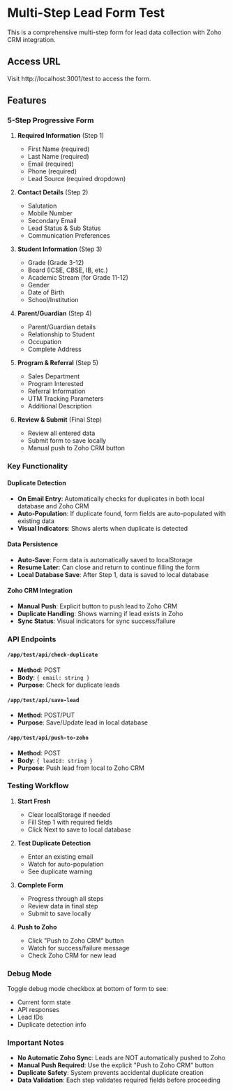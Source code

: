 # Multi-Step Lead Form Test

This is a comprehensive multi-step form for lead data collection with Zoho CRM integration.

## Access URL

Visit http://localhost:3001/test to access the form.

## Features

### 5-Step Progressive Form

1. **Required Information** (Step 1)
   - First Name (required)
   - Last Name (required)
   - Email (required)
   - Phone (required)
   - Lead Source (required dropdown)

2. **Contact Details** (Step 2)
   - Salutation
   - Mobile Number
   - Secondary Email
   - Lead Status & Sub Status
   - Communication Preferences

3. **Student Information** (Step 3)
   - Grade (Grade 3-12)
   - Board (ICSE, CBSE, IB, etc.)
   - Academic Stream (for Grade 11-12)
   - Gender
   - Date of Birth
   - School/Institution

4. **Parent/Guardian** (Step 4)
   - Parent/Guardian details
   - Relationship to Student
   - Occupation
   - Complete Address

5. **Program & Referral** (Step 5)
   - Sales Department
   - Program Interested
   - Referral Information
   - UTM Tracking Parameters
   - Additional Description

6. **Review & Submit** (Final Step)
   - Review all entered data
   - Submit form to save locally
   - Manual push to Zoho CRM button

### Key Functionality

#### Duplicate Detection
- **On Email Entry**: Automatically checks for duplicates in both local database and Zoho CRM
- **Auto-Population**: If duplicate found, form fields are auto-populated with existing data
- **Visual Indicators**: Shows alerts when duplicate is detected

#### Data Persistence
- **Auto-Save**: Form data is automatically saved to localStorage
- **Resume Later**: Can close and return to continue filling the form
- **Local Database Save**: After Step 1, data is saved to local database

#### Zoho CRM Integration
- **Manual Push**: Explicit button to push lead to Zoho CRM
- **Duplicate Handling**: Shows warning if lead exists in Zoho
- **Sync Status**: Visual indicators for sync success/failure

### API Endpoints

#### `/app/test/api/check-duplicate`
- **Method**: POST
- **Body**: `{ email: string }`
- **Purpose**: Check for duplicate leads

#### `/app/test/api/save-lead`
- **Method**: POST/PUT
- **Purpose**: Save/Update lead in local database

#### `/app/test/api/push-to-zoho`
- **Method**: POST
- **Body**: `{ leadId: string }`
- **Purpose**: Push lead from local to Zoho CRM

### Testing Workflow

1. **Start Fresh**
   - Clear localStorage if needed
   - Fill Step 1 with required fields
   - Click Next to save to local database

2. **Test Duplicate Detection**
   - Enter an existing email
   - Watch for auto-population
   - See duplicate warning

3. **Complete Form**
   - Progress through all steps
   - Review data in final step
   - Submit to save locally

4. **Push to Zoho**
   - Click "Push to Zoho CRM" button
   - Watch for success/failure message
   - Check Zoho CRM for new lead

### Debug Mode

Toggle debug mode checkbox at bottom of form to see:
- Current form state
- API responses
- Lead IDs
- Duplicate detection info

### Important Notes

- **No Automatic Zoho Sync**: Leads are NOT automatically pushed to Zoho
- **Manual Push Required**: Use the explicit "Push to Zoho CRM" button
- **Duplicate Safety**: System prevents accidental duplicate creation
- **Data Validation**: Each step validates required fields before proceeding